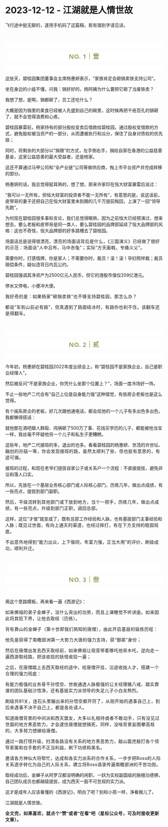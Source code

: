 # 2023-12-12 - 江湖就是人情世故

<p style="visibility: visible;">飞行途中挺无聊的，遂用手机码了这篇稿，若有错别字请见谅。<br style="visibility: visible;"></p><p style="visibility: visible;"><br style="visibility: visible;"></p><p style="outline: 0px;font-family: system-ui, -apple-system, BlinkMacSystemFont, &quot;Helvetica Neue&quot;, &quot;PingFang SC&quot;, &quot;Hiragino Sans GB&quot;, &quot;Microsoft YaHei UI&quot;, &quot;Microsoft YaHei&quot;, Arial, sans-serif;letter-spacing: 0.544px;text-wrap: wrap;background-color: rgb(255, 255, 255);visibility: visible;"><br style="outline: 0px;visibility: visible;"></p><p style="outline: 0px;letter-spacing: 0.544px;text-wrap: wrap;color: rgb(34, 34, 34);font-family: -apple-system-font, system-ui, &quot;Helvetica Neue&quot;, &quot;PingFang SC&quot;, &quot;Hiragino Sans GB&quot;, &quot;Microsoft YaHei UI&quot;, &quot;Microsoft YaHei&quot;, Arial, sans-serif;background-color: rgb(255, 255, 255);text-align: center;visibility: visible;"><span style="outline: 0px;font-weight: bold;line-height: 25px;color: rgb(149, 169, 103);font-size: 20px;visibility: visible;">NO. 1｜壹</span></p><p style="outline: 0px;letter-spacing: 0.544px;text-wrap: wrap;color: rgb(34, 34, 34);font-family: -apple-system-font, system-ui, &quot;Helvetica Neue&quot;, &quot;PingFang SC&quot;, &quot;Hiragino Sans GB&quot;, &quot;Microsoft YaHei UI&quot;, &quot;Microsoft YaHei&quot;, Arial, sans-serif;background-color: rgb(255, 255, 255);text-align: center;visibility: visible;"><br style="outline: 0px;visibility: visible;"></p><p style="visibility: visible;">这些天，碧桂园集团董事会主席杨惠妍表示，“家族肯定会砸锅卖铁支持公司”。</p><p style="visibility: visible;">坐在身边的小娃不懂，问我：锅好好的，杨阿姨为什么要把它砸了当废铁卖？<br style="visibility: visible;"></p><p style="visibility: visible;">我想了想，是啊，锅都砸了，员工还吃什么？</p><p style="visibility: visible;">大概是因为锅里的美食已经被人先盛到自己的碗里，这时候再把千疮百孔的锅砸了，就不会觉得浪费和心疼。</p><p style="visibility: visible;">碧桂园暴雷前，杨家持有的部分股权变卖后借款给碧桂园，通过股权变借款的方式，避免股权被当资产的一部分，从而遭被执行和瓜分，保住了自身对债权的优先级；</p><p style="visibility: visible;">同时，将剩余的大部分以“捐赠”的方式，左手倒右手，捐给自家在香港的公益慈善基金，这家公益慈善的最大受益者，还是杨家。<br style="visibility: visible;"></p><p style="visibility: visible;">这还不算通过马甲公司和“全产业链”公司等做供应商，掏上市平台资产并完成转移的部分。<br style="visibility: visible;"></p><p style="visibility: visible;">杨惠妍的话，我总觉得挺耳熟的，想了想，原来许家印在恒大财富暴雷后说过：</p><p style="visibility: visible;">“我可以一无所有，但恒大财富的投资者不能一无所有”，有意思的是，说这话前，皮带哥的妻子还把自己在恒大财富里未到期的几千万提前掏回，上演了一回“领导先跑”。<br style="visibility: visible;"></p><p style="visibility: visible;">为何现在碧桂园很多事和言论，我们总觉得眼熟，因为之前恒大已经预演过，想来想去，要么老板和皮带哥是同一类人，要么碧桂园的品牌部延续了恒大品牌部的风格：这也不奇怪，恒大品牌部的好多跳槽去了碧桂园。<br style="visibility: visible;"></p><p style="visibility: visible;">场面话总是说得很漂亮，<span style="font-size: var(--articleFontsize); letter-spacing: 0.034em; visibility: visible;">漂亮的场面话背后是什么，</span><span style="font-size: var(--articleFontsize); letter-spacing: 0.034em; visibility: visible;">《三国演义</span><span style="font-size: var(--articleFontsize); letter-spacing: 0.034em; visibility: visible;">》已经做了很好的示范：场面话</span><span style="font-size: var(--articleFontsize); letter-spacing: 0.034em; visibility: visible;">“</span><span style="font-size: var(--articleFontsize); letter-spacing: 0.034em; visibility: visible;">人中吕布</span><span style="font-size: var(--articleFontsize); letter-spacing: 0.034em; visibility: visible;">，马中赤兔”；</span><span style="font-size: var(--articleFontsize); letter-spacing: 0.034em; visibility: visible;">实际</span><span style="font-size: var(--articleFontsize); letter-spacing: 0.034em; visibility: visible;">“方天画戟，专捅义父</span><span style="font-size: var(--articleFontsize); letter-spacing: 0.034em; visibility: visible;"></span><span style="font-size: var(--articleFontsize); letter-spacing: 0.034em; visibility: visible;">”。</span></p><p style="visibility: visible;">需要你时，打感情牌，你是家人；不需要你时，裁员！滚！滚！孕妇照样裁；裁员赔偿条件，疑似违背日内瓦公约。</p><p>碧桂园强调其净资产为2500亿元人民币，但它的港股市值仅209亿港元。</p><p>停水又停电，小便冲大便。</p><p><span style="letter-spacing: 0.578px;text-wrap: wrap;">我好奇的是：</span><span style="letter-spacing: 0.578px;text-wrap: wrap;">如果杨家</span><span style="letter-spacing: 0.578px;text-wrap: wrap;">“</span><span style="letter-spacing: 0.578px;text-wrap: wrap;">砸锅卖铁</span><span style="letter-spacing: 0.578px;text-wrap: wrap;">”</span><span style="letter-spacing: 0.578px;text-wrap: wrap;">也不够</span><span style="letter-spacing: 0.578px;text-wrap: wrap;">支持</span><span style="letter-spacing: 0.578px;text-wrap: wrap;">碧桂园，那怎么办？</span></p><p><span style="letter-spacing: 0.578px;text-wrap: wrap;">都说“车到山前必有路”，但真遇到了路面结冰时，有路你也刹不住。该翻车还是得翻车。</span></p><p><span style="letter-spacing: 0.578px;text-wrap: wrap;"><br></span></p><p style="outline: 0px;font-family: system-ui, -apple-system, BlinkMacSystemFont, &quot;Helvetica Neue&quot;, &quot;PingFang SC&quot;, &quot;Hiragino Sans GB&quot;, &quot;Microsoft YaHei UI&quot;, &quot;Microsoft YaHei&quot;, Arial, sans-serif;letter-spacing: 0.544px;text-wrap: wrap;background-color: rgb(255, 255, 255);visibility: visible;"><br style="outline: 0px;visibility: visible;"></p><p style="outline: 0px;letter-spacing: 0.544px;text-wrap: wrap;color: rgb(34, 34, 34);font-family: -apple-system-font, system-ui, &quot;Helvetica Neue&quot;, &quot;PingFang SC&quot;, &quot;Hiragino Sans GB&quot;, &quot;Microsoft YaHei UI&quot;, &quot;Microsoft YaHei&quot;, Arial, sans-serif;background-color: rgb(255, 255, 255);text-align: center;visibility: visible;"><span style="outline: 0px;font-weight: bold;line-height: 25px;color: rgb(149, 169, 103);font-size: 20px;visibility: visible;">NO. 2｜贰</span></p><p style="outline: 0px;letter-spacing: 0.544px;text-wrap: wrap;color: rgb(34, 34, 34);font-family: -apple-system-font, system-ui, &quot;Helvetica Neue&quot;, &quot;PingFang SC&quot;, &quot;Hiragino Sans GB&quot;, &quot;Microsoft YaHei UI&quot;, &quot;Microsoft YaHei&quot;, Arial, sans-serif;background-color: rgb(255, 255, 255);text-align: center;visibility: visible;"><br></p><p>今年初，杨惠妍在碧桂园2022年度业绩会上，称“碧桂园不是家族企业，自己是职业经理人”。</p><p>然后被反问“不是家族企业，你凭什么坐那个位置上？”，场面一度冷场好一阵。</p><p>不止一些地产二代会有“自己上位是自身能力强”这种错觉，有些房企老板也是这么觉得。</p><p>有个闽系房企的老板，好几次跟他通电话，都会炫他的一个儿子有多出色多出色，我都懒得搭话：</p><p>就他那在酒吧跟人群殴、闯祸砸了500万了事、花钱买学历的儿子，都能被他当宝一样，我丝毫不怀疑他另一个儿子和私生子更糟糕。</p><p>这些年，地产二代接班的多，退出的也多。看看碧桂园的杨惠妍、世茂的许世坛、<span style="letter-spacing: 0.578px;text-wrap: wrap;">融创的孙喆一等，你会发现接班的路，虽然太顺利了些，但也挺有意思的，有迹可循。</span></p><p>接班的过程，和现在老爷们提拔自家公子或关系户一个流程：不直接提拔，避免非议和落人口实。<br></p><p><span style="">所以，先放在一个基层业务核心部门或人际核心部门，历练几年，做出点成绩，有一些亮点，提拔到部门副职。</span></p><p><span style="font-size: var(--articleFontsize);letter-spacing: 0.034em;">然后，平级流转到其他部门或下放到地方，当个一把手，历练几年，做出点成绩，有一些亮点，升级到部门正职，调回总部。</span></p><p><span style="">这样，这位“才俊”就变成了，既有总部工作经验和人脉，也有基层部门主事经验和人脉；</span><span style="font-size: var(--articleFontsize);letter-spacing: 0.034em;">既</span><span style="font-size: var(--articleFontsize);letter-spacing: 0.034em;">见过世面，有向上通天的渠道，也</span><span style="font-size: var(--articleFontsize);letter-spacing: 0.034em;">经过摔打，有在下方支持的稳固班底</span><span style="font-size: var(--articleFontsize);letter-spacing: 0.034em;">。</span></p><p><span style="font-size: var(--articleFontsize);letter-spacing: 0.034em;">不出意外地得到“能力出众，上下偕同，年富力强，正当大用”的评价，刷级成功，顺利升迁。</span><br></p><p><span style="font-size: var(--articleFontsize);letter-spacing: 0.034em;"><br></span></p><p style="outline: 0px;font-family: system-ui, -apple-system, BlinkMacSystemFont, &quot;Helvetica Neue&quot;, &quot;PingFang SC&quot;, &quot;Hiragino Sans GB&quot;, &quot;Microsoft YaHei UI&quot;, &quot;Microsoft YaHei&quot;, Arial, sans-serif;letter-spacing: 0.544px;text-wrap: wrap;background-color: rgb(255, 255, 255);visibility: visible;"><br style="outline: 0px;visibility: visible;"></p><p style="outline: 0px;letter-spacing: 0.544px;text-wrap: wrap;color: rgb(34, 34, 34);font-family: -apple-system-font, system-ui, &quot;Helvetica Neue&quot;, &quot;PingFang SC&quot;, &quot;Hiragino Sans GB&quot;, &quot;Microsoft YaHei UI&quot;, &quot;Microsoft YaHei&quot;, Arial, sans-serif;background-color: rgb(255, 255, 255);text-align: center;visibility: visible;"><span style="outline: 0px;font-weight: bold;line-height: 25px;color: rgb(149, 169, 103);font-size: 20px;visibility: visible;">NO. 3｜叁</span></p><p style="outline: 0px;letter-spacing: 0.544px;text-wrap: wrap;color: rgb(34, 34, 34);font-family: -apple-system-font, system-ui, &quot;Helvetica Neue&quot;, &quot;PingFang SC&quot;, &quot;Hiragino Sans GB&quot;, &quot;Microsoft YaHei UI&quot;, &quot;Microsoft YaHei&quot;, Arial, sans-serif;background-color: rgb(255, 255, 255);text-align: center;visibility: visible;"><br></p><p>用这个思路模板，再来看一遍《西游记》：<br></p><p><span style="font-size: var(--articleFontsize);letter-spacing: 0.034em;">如来佛祖的弟子金蝉子，没什么突出的功劳，而且上课睡觉不听讲座。如来因此将其贬下界，让他去取经（历练）。</span><br></p><p><span style="font-size: var(--articleFontsize);letter-spacing: 0.034em;"><span style="letter-spacing: 0.578px;text-wrap: wrap;">背有靠山的金蝉子<span style="letter-spacing: 0.578px;text-wrap: wrap;">（</span><span style="letter-spacing: 0.578px;text-wrap: wrap;">第十世即我们熟知的</span><span style="letter-spacing: 0.578px;text-wrap: wrap;">唐僧）</span>，由此开启基层的锻炼历程：</span></span></p><p><span style="font-size: var(--articleFontsize);letter-spacing: 0.034em;"><span style="letter-spacing: 0.578px;text-wrap: wrap;">他先是</span><span style="letter-spacing: 0.578px;text-wrap: wrap;">获得了南瞻部洲第一大势力大唐的强力支持，获“</span>御弟”身份；</span></p><p><span style="font-size: var(--articleFontsize);letter-spacing: 0.034em;">然后在唐僧出发去西天取经前，如来佛祖让观音带着哪吒他哥木吒，逆向走一遍西游取经路，把该收拾的妖怪收拾一遍；</span></p><p><span style="font-size: var(--articleFontsize);letter-spacing: 0.034em;">之后，在唐僧踏上去西天取经的途中，给唐僧开挂，沿途收拢人才，搭建一个合理的强力班底：</span></p><p><span style="font-size: var(--articleFontsize);letter-spacing: 0.034em;">有能力极强的业务骨干孙悟空、世故通透人脉极强的公关经理猪八戒、踏实靠谱的团队基础沙悟净，还有基层实力派领导的失足儿子小白龙熬烈。</span></p><p style="letter-spacing: 0.578px;text-wrap: wrap;">刷级共81关，<span style="font-family: system-ui, -apple-system, BlinkMacSystemFont, &quot;Helvetica Neue&quot;, &quot;PingFang SC&quot;, &quot;Hiragino Sans GB&quot;, &quot;Microsoft YaHei UI&quot;, &quot;Microsoft YaHei&quot;, Arial, sans-serif;letter-spacing: 0.544px;text-wrap: wrap;background-color: rgb(255, 255, 255);">连石头里蹦出来的孙悟空都开窍了，从刚开始的遇事自己上，到后来遇事不决不自己上，都是各处请人。</span></p><p style="letter-spacing: 0.578px;text-wrap: wrap;"><span style="font-size: var(--articleFontsize);letter-spacing: 0.034em;">知道唐僧背景的中间派和西天盟友，大多<span style="letter-spacing: 0.578px;text-wrap: wrap;">以礼相待或者不敢动手，只有</span></span><span style="font-size: var(--articleFontsize);letter-spacing: 0.034em;">没见过世面的地方黑恶势力，才会逮住唐僧就想搞死，同样，<span style="letter-spacing: 0.578px;text-wrap: wrap;">没啥背景妄图攀高枝的，大多<span style="letter-spacing: 0.578px;text-wrap: wrap;">努力想嫁给唐僧。</span></span></span><span style="font-size: var(--articleFontsize);letter-spacing: 0.034em;"></span></p><p><span style="font-size: var(--articleFontsize);letter-spacing: 0.034em;">通过一路打怪升级，扫清各路没有关系的地方黑恶势力，敲山震虎敲打各个领导家属和白手套的不正当利益，刷下功绩和美名。</span></p><p><span style="font-size: var(--articleFontsize);letter-spacing: 0.034em;">邀请各方神仙大将帮忙，</span><span style="font-size: var(--articleFontsize);letter-spacing: 0.034em;">达成和各实力派系的合作关系，一步步把Boss的人际关系逐步转化为自己的人际关系，建立将Boss语录传遍南瞻部洲的不世功勋。</span></p><p><span style="">取经成功后，金蝉子从阿罗汉都没明确的闲职，一跃为实权副国级的旃檀功德佛，自己团队成员也都越级提拔，成为西天一股不可忽视的实力派。</span><span style="background-color: rgb(255, 255, 255);font-family: system-ui, -apple-system, BlinkMacSystemFont, &quot;Helvetica Neue&quot;, &quot;PingFang SC&quot;, &quot;Hiragino Sans GB&quot;, &quot;Microsoft YaHei UI&quot;, &quot;Microsoft YaHei&quot;, Arial, sans-serif;letter-spacing: 0.544px;font-size: var(--articleFontsize);"></span></p><p>这才是成年人应该看懂的《西游记》，明白了吧？别和小孩一样，净看猴儿了。</p><p>江湖就是人情世故。</p><p style="margin-bottom: 0px;"><strong style="outline: 0px;font-family: system-ui, -apple-system, BlinkMacSystemFont, &quot;Helvetica Neue&quot;, &quot;PingFang SC&quot;, &quot;Hiragino Sans GB&quot;, &quot;Microsoft YaHei UI&quot;, &quot;Microsoft YaHei&quot;, Arial, sans-serif;letter-spacing: 0.544px;text-wrap: wrap;background-color: rgb(255, 255, 255);color: rgb(34, 34, 34);font-size: 16px;"><span style="outline: 0px;font-size: 14px;">全文完，如果喜欢，就点个“赞”或者“在看”吧（星标公众号，可及时接收更新文章）。</span></strong></p><p style="display: none;"><mp-style-type data-value="3"></mp-style-type></p>